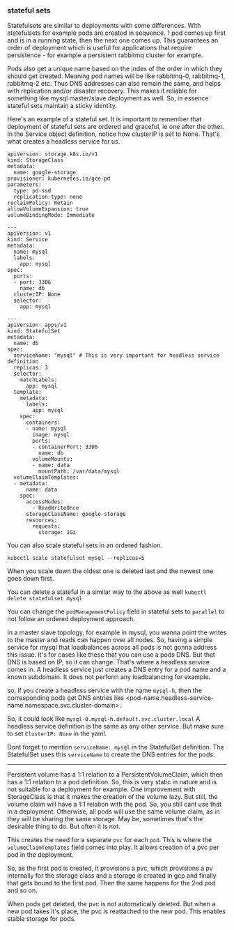 ### stateful sets

Statefulsets are similar to deployments with some differences.
With statefulsets for example pods are created in sequence. 1 pod comes up first and is in a running state,
then the next one comes up. This guarantees an order of deployment which is useful for applications
that require persistence - for example a persistent rabbitmq cluster for example.

Pods also get a unique name based on the index of the order in which they should get created.
Meaning pod names will be like rabbitmq-0, rabbitmq-1, rabbitmq-2 etc. Thus DNS addresses can also remain the same,
and helps with replication and/or disaster recovery. This makes it reliable for something like mysql master/slave deployment as well.
So, in essence stateful sets maintain a sticky identity.

Here's an example of a stateful set.
It is important to remember that deployment of stateful sets are ordered and graceful, ie one after the other.
In the Service object definition, notice how clusterIP is set to None. That's what creates a headless service for us.

```
apiVersion: storage.k8s.io/v1
kind: StorageClass
metadata:
  name: google-storage
provisioner: kubernetes.io/gce-pd
parameters:
  type: pd-ssd
  replication-type: none
reclaimPolicy: Retain
allowVolumeExpansion: true
volumeBindingMode: Immediate

---
apiVersion: v1
kind: Service
metadata:
  name: mysql
  labels:
    app: mysql
spec:
  ports:
  - port: 3306
    name: db
  clusterIP: None
  selector:
    app: mysql

---
apiVersion: apps/v1
kind: StatefulSet
metadata:
  name: db
spec:
  serviceName: "mysql" # This is very important for headless service definition
  replicas: 3
  selector:
    matchLabels:
      app: mysql
  template:
    metadata:
      labels:
        app: mysql
    spec:
      containers:
      - name: mysql
        image: mysql
        ports:
        - containerPort: 3306
          name: db
        volumeMounts:
        - name: data
          mountPath: /var/data/mysql
  volumeClaimTemplates:
  - metadata:
      name: data
    spec:
      accessModes:
        - ReadWriteOnce
      storageClassName: google-storage
      resources:
        requests:
          storage: 1Gi
```

You can also scale stateful sets in an ordered fashion.
```
kubectl scale statefulset mysql --replicas=5
```
When you scale down the oldest one is deleted last and the newest one goes down first.

You can delete a stateful in a similar way to the above as well
`kubectl delete statefulset mysql`

You can change the `podManagementPolicy` field in stateful sets to `parallel` to not follow an ordered deployment approach.

In a master slave topology, for example in mysql, you wanna point the writes to the master and reads can happen over all nodes.
So, having a simple service for mysql that loadbalances across all pods is not gonna address this issue.
It's for cases like these that you can use a pods DNS. But that DNS is based on IP, so it can change.
That's where a headless service comes in.
A headless service just creates a DNS entry for a pod name and a known subdomain. It does not perform any loadbalancing for example.

so, if you create a headless service with the name `mysql-h`, then the corresponding pods get DNS entries like
<pod-name.headless-service-name.namespace.svc.cluster-domain>.

So, it could look like `mysql-0.mysql-h.default.svc.cluster.local`
A headless service definition is the same as any other service. But make sure to set `ClusterIP: None` in the yaml.

Dont forget to mention `serviceName: mysql` in the StatefulSet definition.
The StatefulSet uses this `serviceName` to create the DNS entries for the pods.



---------------------------------------

Persistent volume has a 1:1 relation to a PersistentVolumeClaim, which then has a 1:1 relation to a pod definition.
So, this is very static in nature and is not suitable for a deployment for example.
One improvement with StorageClass is that it makes the creation of the volume lazy. But still, the
volume claim will have a 1:1 relation with the pod. So, you still cant use that in a deployment.
Otherwise, all pods will use the same volume claim, as in they will be sharing the same storage. May be,
sometimes that's the desirable thing to do. But often it is not.

This creates the need for a separate `pvc` for each `pod`.
This is where the `volumeClaimTemplates` field comes into play. It allows creation of a pvc per pod in the deployment.

So, as the first pod is created, it provisions a pvc, which provisions a pv internally for the storage class and a storage is created in gcp
and finally that gets bound to the first pod. Then the same happens for the 2nd pod and so on.

When pods get deleted, the pvc is not automatically deleted. But when a new pod takes it's place, the pvc is reattached to the
new pod. This enables stable storage for pods.
